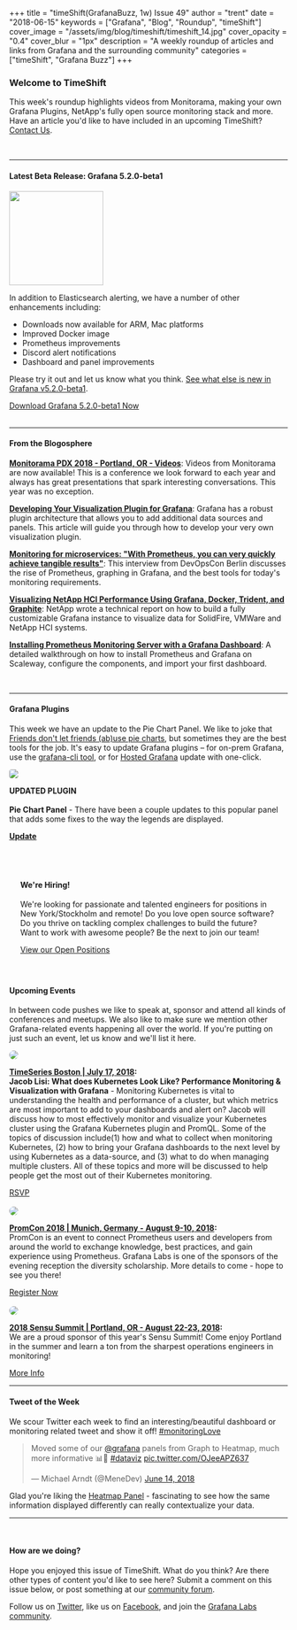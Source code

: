 +++
title = "timeShift(GrafanaBuzz, 1w) Issue 49"
author = "trent"
date = "2018-06-15"
keywords = ["Grafana", "Blog", "Roundup", "timeShift"]
cover_image = "/assets/img/blog/timeshift/timeshift_14.jpg"
cover_opacity = "0.4"
cover_blur = "1px"
description = "A weekly roundup of articles and links from Grafana and the surrounding community"
categories = ["timeShift", "Grafana Buzz"]
+++

### Welcome to TimeShift
This week's roundup highlights videos from Monitorama, making your own Grafana Plugins, NetApp's fully open source monitoring stack and more. Have an article you'd like to have included in an upcoming TimeShift? [Contact Us](mailto:hello@grafana.com).

<br />
<hr />

#### Latest Beta Release: Grafana 5.2.0-beta1
<div class="row row--no-gutters">
	<div class="col col--sm-3">
		<img src="/assets/img/blog/timeshift/grafana_release_icon.png" width="170" />
	</div>
	<div class="col col--sm-9">
		<p>In addition to Elasticsearch alerting, we have a number of other enhancements including:
		</p>
		<ul>
			<li>Downloads now available for ARM, Mac platforms</li>
			<li>Improved Docker image</li> 
			<li>Prometheus improvements</li>
			<li>Discord alert notifications</li>
			<li>Dashboard and panel improvements</li>
		</ul>
		<p>Please try it out and let us know what you think. <a href="http://docs.grafana.org/guides/whats-new-in-v5-2/?utm_source=blog&utm_campaign=timeshift_49" target="_blank">See what else is new in Grafana v5.2.0-beta1</a>. 
		</p>
		<a href="https://grafana.com/grafana/download/beta?utm_source=blog&utm_campaign=timeshift_49" target="_blank" class="btn btn--primary">Download Grafana 5.2.0-beta1 Now</a>
	</div>
</div>


<br />
<hr />

#### From the Blogosphere
[**Monitorama PDX 2018 - Portland, OR - Videos**](https://vimeo.com/channels/1382219/videos/sort:preset/format:detail): Videos from Monitorama are now available! This is a conference we look forward to each year and always has great presentations that spark interesting conversations. This year was no exception.

[**Developing Your Visualization Plugin for Grafana**](https://dzone.com/articles/development-of-visualization-plugin-for-grafana): Grafana has a robust plugin architecture that allows you to add additional data sources and panels. This article will guide you through how to develop your very own visualization plugin.

[**Monitoring for microservices: "With Prometheus, you can very quickly achieve tangible results"**](https://jaxenter.de/monitoring-microservices-prometheus-interview-71964): This interview from DevOpsCon Berlin discusses the rise of Prometheus, graphing in Grafana, and the best tools for today's monitoring requirements.

[**Visualizing NetApp HCI Performance Using Grafana, Docker, Trident, and Graphite**](https://www.netapp.com/us/media/tr-4694.pdf): NetApp wrote a technical report on how to build a fully customizable Grafana instance to visualize data for SolidFire, VMWare and NetApp HCI systems.

[**Installing Prometheus Monitoring Server with a Grafana Dashboard**](https://www.scaleway.com/docs/configure-prometheus-monitoring-with-grafana/): A detailed walkthrough on how to install Prometheus and Grafana on Scaleway, configure the components, and import your first dashboard.

<br />
<hr />

#### Grafana Plugins
This week we have an update to the Pie Chart Panel. We like to joke that [Friends don't let friends (ab)use pie charts](https://grafana.com/blog/2015/12/04/friends-dont-let-friends-abuse-pie-charts/), but sometimes they are the best tools for the job. It's easy to update Grafana plugins – for on-prem Grafana, use the <a href="http://docs.grafana.org/administration/cli/#grafana-cli?utm_source=blog&utm_campaign=timeshift_49" target="_blank">grafana-cli tool</a>, or for <a href="https://grafana.com/cloud/grafana?utm_source=blog&utm_campaign=timeshift_49" target="_blank">Hosted Grafana</a> update with one-click.
<br />
<div class="blog-plugin">
	<div class="row row--md-gutters">
		<div class="col col--sm-2 blog-plugin-grid__item">
			<img style="border-radius: 4px;" src="https://grafana.com/api/plugins/grafana-piechart-panel/versions/1.3.3/logos/large" />
		</div>
		<div class="col col--sm-10 blog-plugin-grid__item">
			<p>
				<div class="updated-plugin-tag"><strong>UPDATED PLUGIN</strong></div><br/>
				<strong>Pie Chart Panel</strong> - There have been a couple updates to this popular panel that adds some fixes to the way the legends are displayed.
			</p>
			<p>
				<a class="btn btn-outline btn-small" href="https://grafana.com/plugins/grafana-piechart-panel?utm_source=blog&utm_campaign=timeshift_49" target="_blank"><strong>Update</strong></a>
			</p>
		</div>
	</div>
</div>


<br />

<div style=" padding: 20px; background: url(/assets/img/blog/timeshift/polygon_texture_black.jpg); background-size: cover; border-radius: 4px;">
	<h4>We're Hiring!</h4>
	<p>We're looking for passionate and talented engineers for positions in New York/Stockholm and remote! Do you love open source software? Do you thrive on tackling complex challenges to build the future? Want to work with awesome people? Be the next to join our team!
	</p>
	<a class="btn btn-outline" href="https://grafana.com/about/hiring?utm_source=blog&utm_campaign=timeshift_49" target="_blank">View our Open Positions</a>
</div>

<br />

#### Upcoming Events
In between code pushes we like to speak at, sponsor and attend all kinds of conferences and meetups. We also like to make sure we mention other Grafana-related events happening all over the world. If you're putting on just such an event, let us know and we'll list it here.

<div class="blog-plugin">
	<div class="row row--md-gutters">
		<div class="col col--md-3">
			<img style="border-radius: 50%;" class="large" src="/assets/img/blog/timeshift/meetup.jpg" />
		</div>
		<div class="col col--md-8 col--sm-offset-1">
			<p>
				<strong><a href="https://www.meetup.com/Time-Series-Boston/events/249366642/" target="_blank">TimeSeries Boston | July 17, 2018</a>:</strong>
				<br />
				<strong>Jacob Lisi: What does Kubernetes Look Like? Performance Monitoring & Visualization with Grafana</strong> - Monitoring Kubernetes is vital to understanding the health and performance of a cluster, but which metrics are most important to add to your dashboards and alert on? Jacob will discuss how to most effectively monitor and visualize your Kubernetes cluster using the Grafana Kubernetes plugin and PromQL. Some of the topics of discussion include(1) how and what to collect when monitoring Kubernetes, (2) how to bring your Grafana dashboards to the next level by using Kubernetes as a data-source, and (3) what to do when managing multiple clusters. All of these topics and more will be discussed to help people get the most out of their Kubernetes monitoring.
			</p>
			<a href="https://www.meetup.com/Time-Series-Boston/events/249366642/" target="_blank" class="btn btn--outline">RSVP</a>
		</div>
	</div>
	<br />
	<div class="row row--md-gutters">
		<div class="col col--md-3">
			<img style="border-radius: 50%;" class="large" src="/assets/img/blog/timeshift/prometheus_logo.svg" />
		</div>
		<div class="col col--md-8 col--sm-offset-1">
			<p>
				<strong><a href="https://sensu.io/summit" target="_blank">PromCon 2018 | Munich, Germany - August 9-10, 2018</a>:</strong>
				<br />
				PromCon is an event to connect Prometheus users and developers from around the world to exchange knowledge, best practices, and gain experience using Prometheus. Grafana Labs is one of the sponsors of the evening reception the diversity scholarship. More details to come - hope to see you there!
			</p>
			<a href="https://promcon.io/2018-munich/register/" target="_blank" class="btn btn--outline">Register Now</a>
		</div>
	</div>
	<br />
	<div class="row row--md-gutters">
		<div class="col col--md-3">
			<img style="border-radius: 50%;" class="large" src="/assets/img/blog/timeshift/sensu_summit.jpg" />
		</div>
		<div class="col col--md-8 col--sm-offset-1">
			<p>
				<strong><a href="https://sensu.io/summit" target="_blank">2018 Sensu Summit | Portland, OR - August 22-23, 2018</a>:</strong>
				<br />
				We are a proud sponsor of this year's Sensu Summit! Come enjoy Portland in the summer and learn a ton from the sharpest operations engineers in monitoring!
			</p>
			<a href="https://sensu.io/summit" target="_blank" class="btn btn--outline">More Info</a>
		</div>
	</div>
</div>
<hr />

<div>
	<div class="row row--no-gutters">
		<div class="col col--sm-12">
			<h4>Tweet of the Week</h4>
			We scour Twitter each week to find an interesting/beautiful dashboard or monitoring related tweet and show it off! <a href="https://twitter.com/hashtag/monitoringlove?src=hash" target="_blank">#monitoringLove</a>
			<blockquote class="twitter-tweet" data-lang="en"><p lang="en" dir="ltr">Moved some of our <a href="https://twitter.com/grafana?ref_src=twsrc%5Etfw">@grafana</a> panels from Graph to Heatmap, much more informative 📊🧐 <a href="https://twitter.com/hashtag/dataviz?src=hash&amp;ref_src=twsrc%5Etfw">#dataviz</a> <a href="https://t.co/OJeeAPZ637">pic.twitter.com/OJeeAPZ637</a></p>&mdash; Michael Arndt (@MeneDev) <a href="https://twitter.com/MeneDev/status/1007309953504366594?ref_src=twsrc%5Etfw">June 14, 2018</a></blockquote>
			<script async src="https://platform.twitter.com/widgets.js" charset="utf-8"></script>
			<p>Glad you're liking the <a href="https://grafana.com/plugins/heatmap" target="_blank">Heatmap Panel</a> - fascinating to see how the same information displayed differently can really contextualize your data.</p>
		</div>
	</div>
</div>

<hr />
<br />

#### How are we doing?
Hope you enjoyed this issue of TimeShift. What do you think? Are there other types of content you'd like to see here? Submit a comment on this issue below, or post something at our [community forum](http://community.grafana.com?utm_source=blog&utm_campaign=timeshift_49).

Follow us on [Twitter](http://twitter.com/grafana), like us on [Facebook](http://facebook.com/grafana), and join the [Grafana Labs community](http://grafana.com/signup?utm_source=blog&utm_campaign=timeshift_49).

